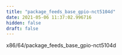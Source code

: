 ```yaml
---
title: "package_feeds_base_gpio-nct5104d"
date: 2021-05-06 11:37:02.996716
hidden: false
draft: false
---
```


x86/64/package_feeds_base_gpio-nct5104d

